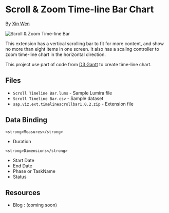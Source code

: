 Scroll & Zoom Time-line Bar Chart
=======================
By [Xin Wen](http://scn.sap.com/people/wendy.xin.wen)

![Scroll & Zoom Time-line Bar](https://github.com/SAP/lumira-extension-viz/blob/master/Scroll_Timeline_Chart/.PNG)

This extension has a vertical scrolling bar to fit for more content, and show no more than eight items in one screen. It also has a scaling controller to zoom time-line chart in the horizontal direction. 

This project use part of code from [D3 Gantt](http://dk8996.github.io/Gantt-Chart/) to create time-line chart.

Files
------
* `Scroll Timeline Bar.lums` - Sample Lumira file
* `Scroll Timeline Bar.csv` - Sample dataset
* `sap.viz.ext.timelinescrollbar1.0.2.zip` - Extension file

Data Binding
------------
`<strong>Measures</strong>`
* Duration

`<strong>Dimensions</strong>`
* Start Date
* End Date
* Phase or TaskName
* Status

Resources
---------
* Blog : (coming soon)